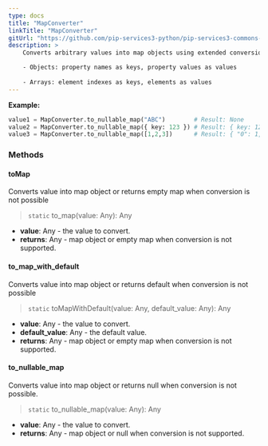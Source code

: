 ```yaml
---
type: docs
title: "MapConverter"
linkTitle: "MapConverter"
gitUrl: "https://github.com/pip-services3-python/pip-services3-commons-python"
description: > 
    Converts arbitrary values into map objects using extended conversion rules:

    - Objects: property names as keys, property values as values
    
    - Arrays: element indexes as keys, elements as values
---
```



**Example:**

```python
value1 = MapConverter.to_nullable_map("ABC")        # Result: None
value2 = MapConverter.to_nullable_map({ key: 123 }) # Result: { key: 123 }
value3 = MapConverter.to_nullable_map([1,2,3])      # Result: { "0": 1, "1": 2, "2": 3 }

```

### Methods

#### toMap
Converts value into map object or returns empty map when conversion is not possible

> `static` to_map(value: Any): Any

- **value**: Any - the value to convert.
- **returns**: Any - map object or empty map when conversion is not supported.

#### to_map_with_default
Converts value into map object or returns default when conversion is not possible

> `static` toMapWithDefault(value: Any, default_value: Any): Any

- **value**: Any - the value to convert.
- **default_value**: Any - the default value.
- **returns**: Any - map object or empty map when conversion is not supported.

#### to_nullable_map
Converts value into map object or returns null when conversion is not possible.

> `static` to_nullable_map(value: Any): Any

- **value**: Any - the value to convert.
- **returns**: Any - map object or null when conversion is not supported.